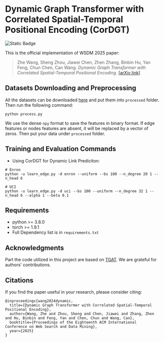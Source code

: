 
# Dynamic Graph Transformer with Correlated Spatial-Temporal Positional Encoding (CorDGT)

![Static Badge](https://img.shields.io/badge/Conference-WSDM2025-FF8C00)

This is the official implementation of WSDM 2025 paper: 
> Zhe Wang, Sheng Zhou, Jiawei Chen, Zhen Zhang, Binbin Hu, Yan Feng, Chun Chen, Can Wang. *Dynamic Graph Transformer with Correlated Spatial-Temporal Positional Encoding*. [[arXiv link]](https://arxiv.org/abs/2407.16959)


## Datasets Downloading and Preprocessing
All the datasets can be downloaded [here](https://zenodo.org/records/7213796#.Y1cO6y8r30o) and put them into `processed` folder. Then run the following command: 
```
python process.py 
```
We use the dense `npy` format to save the features in binary format. If edge features or nodes features are absent, it will be replaced by a vector of zeros. Then put your data under `processed` folder.



## Training and Evaluation Commands

* Using CorDGT for Dynamic Link Prediciton: 
```
# Enron 
python -u learn_edge.py -d enron --uniform --bs 100 --n_degree 20 1 --n_head 6

# UCI
python -u learn_edge.py -d uci --bs 100 --uniform --n_degree 32 1 --n_head 6 --alpha 1 --beta 0.1 
```

## Requirements
* python >= 3.8.0
* torch >= 1.9.1
* Full Dependency list is in `requirements.txt`

## Acknowledgments
Part the code utilized in this project are based on [TGAT](https://github.com/StatsDLMathsRecomSys/Inductive-representation-learning-on-temporal-graphs). We are grateful for authors' contributions. 

## Citations
If you find the paper useful in your research, please consider citing:
```
@inproceedings{wang2024dynamic,
  title={Dynamic Graph Transformer with Correlated Spatial-Temporal Positional Encoding},
  author={Wang, Zhe and Zhou, Sheng and Chen, Jiawei and Zhang, Zhen and Hu, Binbin and Feng, Yan and Chen, Chun and Wang, Can},
  booktitle={Proceedings of the Eighteenth ACM International Conference on Web Search and Data Mining},
  year={2025}
}
```







